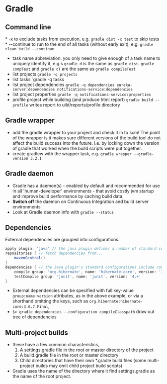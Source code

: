 # Gradle
## Command line
* -x to exclude tasks from execution, e.g.
`gradle dist -x test` to skip tests
* --continue to run to the end of all tasks (without early exit), e.g.
`gradle clean build --continue`
* task name abbreviation: you only need to give enough of a task name to uniquely identify it, e.g.s
`gradle d` is the same as `gradle dist`.
`gradle compTest` and `gradle cT` are the same as `gradle compileTest`
* list projects
`gradle -q projects`
* list tasks
`gradle -q tasks
* list project dependencies
`gradle -q dependencies eureka-server:dependencies notifications-service:dependencies`
* list project properties
`gradle -q notifications-service:properties`
* profile project while building (and produce html report)
`gradle build --profile` writes report to uild/reports/profile directory
## Gradle wrapper
* add the gradle wrapper to your project and check it in to scm!
The point of the wrapper is it makes sure different versions of the build tool do not affect the build success into the future.  I.e. by locking down the version of gradle that worked when the build scripts were put together.
* create gradlew with the wrapper task, e.g. `gradle wrapper --gradle-version 3.2.1`
## Gradle daemon
* Gradle has a daemon(s) - enabled by default and recommended for use in all 'human-developer' environments - that avoid costly jvm startup and improve build performance by caching build data.
* **Switch off** the daemon on  Continuous Integration and build server environments.
* Look at Gradle daemon info with `gradle --status`
## Dependencies
External dependencies are grouped into configurations.
```groovy
apply plugin: 'java' // the java plugin defines a number of standard configurations, which represent the classpaths used by the java plugin
repositories { // fetch dependencies from...
    mavenCentral()
}
dependencies { // the Java plugin's standard configurations include compile, runtime, testCompile, testRuntime etc.  Standard configurations can include the dependencies declared by other configurations, e.g. runtime dependencies by default also includes the compile time dependencies.
    compile group: 'org.hibernate', name: 'hibernate-core', version: '3.6.7.Final'
    testCompile group: 'junit', name: 'junit', version: '4.+'
}
```
* External dependencies can be specified with full key-value `group:name:version` attributes, as in the above example, or via a shorthand omitting the keys, such as `org.hibernate:hibernate-core:3.6.7.Final`,
* `$> gradle dependencies --configuration compileClasspath` draw out tree of dependencies
## Multi-project builds
* these have a few common characteristics,
  1. A settings.gradle file in the root or master directory of the project
  1. A build.gradle file in the root or master directory
  1. Child directories that have their own *.gradle build files (some multi-project builds may omit child project build scripts)
* Gradle uses the name of the directory where it find settings.gradle as the name of the root project.
